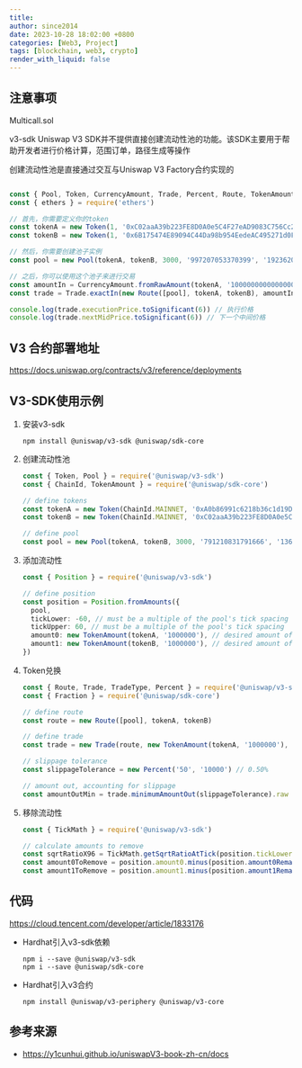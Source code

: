 ```yaml
---
title: 
author: since2014
date: 2023-10-28 18:02:00 +0800
categories: [Web3, Project]
tags: [blockchain, web3, crypto]
render_with_liquid: false
---
```


## 注意事项

Multicall.sol


v3-sdk
Uniswap V3 SDK并不提供直接创建流动性池的功能。该SDK主要用于帮助开发者进行价格计算，范围订单，路径生成等操作

创建流动性池是直接通过交互与Uniswap V3 Factory合约实现的

```ts

const { Pool, Token, CurrencyAmount, Trade, Percent, Route, TokenAmount } = require('@uniswap/v3-sdk')
const { ethers } = require('ethers')

// 首先，你需要定义你的token
const tokenA = new Token(1, '0xC02aaA39b223FE8D0A0e5C4F27eAD9083C756Cc2', 18, 'WETH', 'Wrapped Ether')
const tokenB = new Token(1, '0x6B175474E89094C44Da98b954EedeAC495271d0F', 18, 'DAI', 'Dai Stablecoin')

// 然后，你需要创建池子实例
const pool = new Pool(tokenA, tokenB, 3000, '997207053370399', '1923620462213096887541', '430070')

// 之后，你可以使用这个池子来进行交易
const amountIn = CurrencyAmount.fromRawAmount(tokenA, '1000000000000000000') // 1 WETH
const trade = Trade.exactIn(new Route([pool], tokenA, tokenB), amountIn)

console.log(trade.executionPrice.toSignificant(6)) // 执行价格
console.log(trade.nextMidPrice.toSignificant(6)) // 下一个中间价格


```

## V3 合约部署地址

https://docs.uniswap.org/contracts/v3/reference/deployments

## V3-SDK使用示例

1. 安装v3-sdk
   
   ```shell
   npm install @uniswap/v3-sdk @uniswap/sdk-core
   ```

2. 创建流动性池
   
   ```ts
   const { Token, Pool } = require('@uniswap/v3-sdk')
   const { ChainId, TokenAmount } = require('@uniswap/sdk-core')

   // define tokens
   const tokenA = new Token(ChainId.MAINNET, '0xA0b86991c6218b36c1d19D4a2e9Eb0cE3606eB48', 6) // USDC
   const tokenB = new Token(ChainId.MAINNET, '0xC02aaA39b223FE8D0A0e5C4F27eAD9083C756Cc2', 18) // WETH

   // define pool
   const pool = new Pool(tokenA, tokenB, 3000, '791210831791666', '1360787597443') 

   ```
3. 添加流动性
   
   ```ts
   const { Position } = require('@uniswap/v3-sdk')

   // define position
   const position = Position.fromAmounts({
     pool,
     tickLower: -60, // must be a multiple of the pool's tick spacing
     tickUpper: 60, // must be a multiple of the pool's tick spacing
     amount0: new TokenAmount(tokenA, '1000000'), // desired amount of token0
     amount1: new TokenAmount(tokenB, '1000000'), // desired amount of token1
   })
   ```

4. Token兑换
   
   ```ts
   const { Route, Trade, TradeType, Percent } = require('@uniswap/v3-sdk')
   const { Fraction } = require('@uniswap/sdk-core')

   // define route
   const route = new Route([pool], tokenA, tokenB)

   // define trade
   const trade = new Trade(route, new TokenAmount(tokenA, '1000000'), TradeType.EXACT_INPUT)

   // slippage tolerance
   const slippageTolerance = new Percent('50', '10000') // 0.50%

   // amount out, accounting for slippage
   const amountOutMin = trade.minimumAmountOut(slippageTolerance).raw

   ```
5. 移除流动性
   
   ```ts
   const { TickMath } = require('@uniswap/v3-sdk')

   // calculate amounts to remove
   const sqrtRatioX96 = TickMath.getSqrtRatioAtTick(position.tickLower)
   const amount0ToRemove = position.amount0.minus(position.amount0Remaining(sqrtRatioX96))
   const amount1ToRemove = position.amount1.minus(position.amount1Remaining(sqrtRatioX96))

   ```

## 代码

https://cloud.tencent.com/developer/article/1833176

+ Hardhat引入v3-sdk依赖
  
  ```shell
  npm i --save @uniswap/v3-sdk
  npm i --save @uniswap/sdk-core
  ```

+ Hardhat引入v3合约
  
  ```
  npm install @uniswap/v3-periphery @uniswap/v3-core
  ```

## 参考来源

+ https://y1cunhui.github.io/uniswapV3-book-zh-cn/docs

